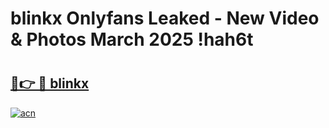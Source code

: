 # blinkx Onlyfans Leaked - New Video & Photos March 2025 !hah6t

# <h2><a href="https://biaxnb.iuczelnia.edu.pl?title=blinkx&ref=hah6t">🔗👉 🔴 blinkx</a></h2>

[![acn](https://github.com/user-attachments/assets/0f9c940e-d8b0-45ae-aac7-cd30a18b3e1c)](https://biaxnb.iuczelnia.edu.pl?title=blinkx&ref=hah6t)

